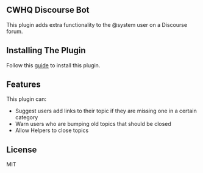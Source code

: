 ## CWHQ Discourse Bot
This plugin adds extra functionality to the @system user on a Discourse forum.

## Installing The Plugin
Follow this [guide](https://meta.discourse.org/t/install-plugins-in-discourse/19157) to install this plugin.

## Features
This plugin can:
  - Suggest users add links to their topic if they are missing one in a certain category
  - Warn users who are bumping old topics that should be closed
  - Allow Helpers to close topics
  
## License
MIT

